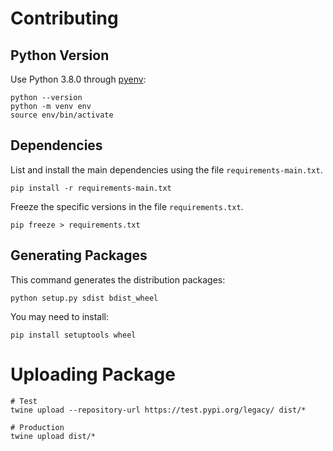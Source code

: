 # Contributing

## Python Version

Use Python 3.8.0 through [pyenv](https://github.com/pyenv/pyenv#installation):

```shell script
python --version
python -m venv env
source env/bin/activate
```

## Dependencies

List and install the main dependencies using the file `requirements-main.txt`.
 
```shell script
pip install -r requirements-main.txt
```
 
Freeze the specific versions in the file `requirements.txt`.

```shell script
pip freeze > requirements.txt
```

##  Generating Packages

This command generates the distribution packages:

```shell script
python setup.py sdist bdist_wheel
```

You may need to install:

```shell script
pip install setuptools wheel
```

# Uploading Package

```
# Test
twine upload --repository-url https://test.pypi.org/legacy/ dist/*

# Production
twine upload dist/*
```
